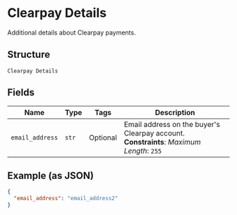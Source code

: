 
# Clearpay Details

Additional details about Clearpay payments.

## Structure

`Clearpay Details`

## Fields

| Name | Type | Tags | Description |
|  --- | --- | --- | --- |
| `email_address` | `str` | Optional | Email address on the buyer's Clearpay account.<br>**Constraints**: *Maximum Length*: `255` |

## Example (as JSON)

```json
{
  "email_address": "email_address2"
}
```

